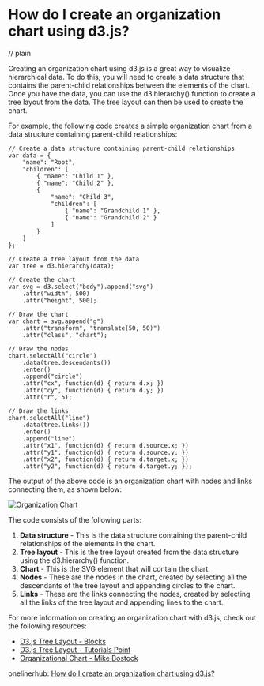 # How do I create an organization chart using d3.js?
// plain

Creating an organization chart using d3.js is a great way to visualize hierarchical data. To do this, you will need to create a data structure that contains the parent-child relationships between the elements of the chart. Once you have the data, you can use the d3.hierarchy() function to create a tree layout from the data. The tree layout can then be used to create the chart.

For example, the following code creates a simple organization chart from a data structure containing parent-child relationships:

```
// Create a data structure containing parent-child relationships
var data = {
    "name": "Root",
    "children": [
        { "name": "Child 1" },
        { "name": "Child 2" },
        {
            "name": "Child 3",
            "children": [
                { "name": "Grandchild 1" },
                { "name": "Grandchild 2" }
            ]
        }
    ]
};

// Create a tree layout from the data
var tree = d3.hierarchy(data);

// Create the chart
var svg = d3.select("body").append("svg")
    .attr("width", 500)
    .attr("height", 500);

// Draw the chart
var chart = svg.append("g")
    .attr("transform", "translate(50, 50)")
    .attr("class", "chart");

// Draw the nodes
chart.selectAll("circle")
    .data(tree.descendants())
    .enter()
    .append("circle")
    .attr("cx", function(d) { return d.x; })
    .attr("cy", function(d) { return d.y; })
    .attr("r", 5);

// Draw the links
chart.selectAll("line")
    .data(tree.links())
    .enter()
    .append("line")
    .attr("x1", function(d) { return d.source.x; })
    .attr("y1", function(d) { return d.source.y; })
    .attr("x2", function(d) { return d.target.x; })
    .attr("y2", function(d) { return d.target.y; });
```

The output of the above code is an organization chart with nodes and links connecting them, as shown below:

![Organization Chart](https://i.imgur.com/y7TKsV6.png)

The code consists of the following parts:

1. **Data structure** - This is the data structure containing the parent-child relationships of the elements in the chart.
2. **Tree layout** - This is the tree layout created from the data structure using the d3.hierarchy() function.
3. **Chart** - This is the SVG element that will contain the chart.
4. **Nodes** - These are the nodes in the chart, created by selecting all the descendants of the tree layout and appending circles to the chart.
5. **Links** - These are the links connecting the nodes, created by selecting all the links of the tree layout and appending lines to the chart.

For more information on creating an organization chart with d3.js, check out the following resources:

- [D3.js Tree Layout - Blocks](http://bl.ocks.org/d3noob/8375092)
- [D3.js Tree Layout - Tutorials Point](https://www.tutorialspoint.com/d3js/d3js_tree_layout.htm)
- [Organizational Chart - Mike Bostock](https://bl.ocks.org/mbostock/4063550)

onelinerhub: [How do I create an organization chart using d3.js?](https://onelinerhub.com/javascript-d3/how-do-i-create-an-organization-chart-using-d--js)